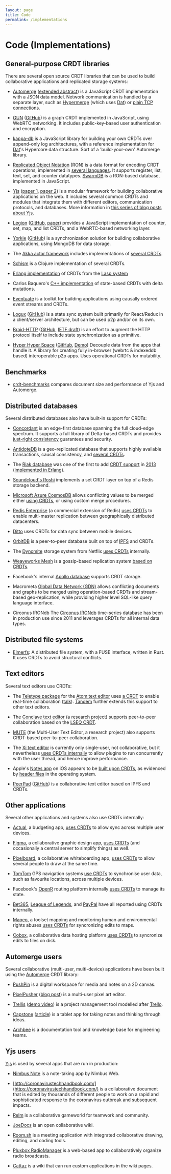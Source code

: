 ```yaml
---
layout: page
title: Code
permalink: /implementations
---
```


# Code (Implementations)

## General-purpose CRDT libraries

There are several open source CRDT libraries that can be used to build
collaborative applications and replicated storage systems:

* [Automerge](https://github.com/automerge/automerge)
  ([extended abstract](https://mobiuk.org/abstract/S4-P5-Kleppmann-Automerge.pdf))
  is a JavaScript CRDT implementation with a JSON data model. Network
  communication is handled by a separate layer, such as
  [Hypermerge](https://github.com/automerge/hypermerge) (which uses [Dat](https://docs.datproject.org/)) or
  [plain TCP connections](https://github.com/automerge/automerge-net).

* [GUN](https://gun.eco/) ([GitHub](https://github.com/amark/gun))
  is a graph CRDT implemented in JavaScript, using WebRTC networking.
  It includes public-key-based user authentication and encryption.
  
* [kappa-db](https://github.com/kappa-db/) is a JavaScript library for building your own CRDTs over append-only log architectures, with a reference implementation for [Dat](https://docs.datproject.org/)'s Hypercore data structure. Sort of a 'build-your-own' Automerge library.

* [Replicated Object Notation](http://replicated.cc/) (RON) is a data format for
  encoding CRDT operations, implemented in
  [several languages](http://replicated.cc/impl/).
  It supports register, list, text, set, and counter datatypes.
  [SwarmDB](https://github.com/gritzko/swarm) is a RON-based database, implemented in JavaScript.

* [Yjs](https://github.com/yjs/yjs)
  ([paper 1](http://dbis.rwth-aachen.de/~derntl/papers/preprints/icwe2015-preprint.pdf),
  [paper 2](https://www.researchgate.net/publication/310212186_Near_Real-Time_Peer-to-Peer_Shared_Editing_on_Extensible_Data_Types))
  is a modular framework for building collaborative applications on the web.
  It includes several common CRDTs and modules that integrate them with different editors,
  communication protocols, and databases. More information in
  [this series of blog posts about Yjs](https://tag1consulting.com/yjs).

* [Legion](https://legion.di.fct.unl.pt/)
  ([GitHub](https://github.com/albertlinde/Legion),
  [paper](https://novasys.di.fct.unl.pt/~alinde/publications/fp0964-vanderlinde.pdf))
  provides a JavaScript implementation of counter, set, map, and list CRDTs, and
  a WebRTC-based networking layer.

* [Yorkie](https://yorkie.dev/) ([GitHub](https://github.com/yorkie-team/yorkie))
  is a synchronization solution for building collaborative applications, using MongoDB
  for data storage.

* The [Akka actor framework](https://akka.io/) includes implementations of
  [several CRDTs](https://doc.akka.io/docs/akka/2.6.3/typed/distributed-data.html#replicated-data-types).

* [Schism](https://github.com/aredington/schism) is a Clojure implementation of
  several CRDTs.

* [Erlang implementation](https://github.com/lasp-lang/types) of CRDTs from the
  [Lasp system](https://lasp-lang.readme.io/)

* Carlos Baquero's [C++ implementation](https://github.com/CBaquero/delta-enabled-crdts)
  of state-based CRDTs with delta mutations.

* [Eventuate](https://github.com/RBMHTechnology/eventuate)
  is a toolkit for building applications using causally ordered event streams and CRDTs.

* [Logux](https://logux.io/) ([GitHub](https://github.com/logux/core)) is
  a state sync system built primarily for React/Redux in a client/server
  architecture, but can be used p2p and/or on its own.

* [Braid-HTTP](https://braid.news/) ([GitHub](https://github.com/braid-work/toomim-braidjs/),
  [IETF draft](https://datatracker.ietf.org/doc/html/draft-toomim-httpbis-braid-http))
  is an effort to augment the HTTP protocol itself to include state synchronization as a primitive.
  
* [Hyper Hyper Space](https://www.hyperhyperspace.org/) ([GitHub](https://github.com/hyperhyperspace/hyperhyperspace-core/), [Demo](https://hyperhyper.space)) Decouple data from the apps that handle it. A library for creating fully in-browser (webrtc & indexeddb based) interoperable p2p apps. Uses operational CRDTs for mutability.

## Benchmarks

* [crdt-benchmarks](https://github.com/dmonad/crdt-benchmarks) compares document size and performance of Yjs and Automerge.


## Distributed databases

Several distributed databases also have built-in support for CRDTs:

* [Concordant](https://www.concordant.io/) is an edge-first database spanning the full cloud-edge spectrum.
  It supports a full library of Delta-based CRDTs and provides
  [just-right consistency](https://arxiv.org/pdf/1801.06340.pdf) guarantees and security.

* [AntidoteDB](https://www.antidotedb.eu/) is a geo-replicated database that
  supports highly available transactions, causal consistency, and
  [several CRDTs](https://antidotedb.gitbook.io/documentation/architecture/datatypes).

* The [Riak database](https://riak.com/) was one of the first to add
  [CRDT support](https://docs.riak.com/riak/kv/latest/developing/data-types/index.html) in
  [2013](http://christophermeiklejohn.com/erlang/lasp/2019/03/08/monotonicity.html)
  ([implemented in Erlang](https://github.com/basho/riak_dt)).

* [Soundcloud's Roshi](https://github.com/soundcloud/roshi) implements a set
  CRDT layer on top of a Redis storage backend.

* [Microsoft Azure CosmosDB](https://azure.microsoft.com/en-us/services/cosmos-db/)
  allows conflicting values to be merged either
  [using CRDTs](https://azure.microsoft.com/en-us/blog/azure-cosmos-db-pushing-the-frontier-of-globally-distributed-databases/),
  or using custom merge procedures.

* [Redis Enterprise](https://redislabs.com/redis-enterprise/)
  (a commercial extension of Redis)
  [uses CRDTs](https://www.redislabs.com/redis-enterprise/technology/active-active-geo-distribution/)
  to enable multi-master replication between geographically distributed
  datacenters.

* [Ditto](https://www.ditto.live) uses CRDTs for data sync between mobile devices.

* [OrbitDB](https://github.com/orbitdb/orbit-db) is a peer-to-peer database
  built on top of [IPFS](https://ipfs.io/) and CRDTs.

* The [Dynomite](https://github.com/Netflix/dynomite) storage system from
  Netflix [uses CRDTs](https://qconsf.com/sf2019/presentation/modern-cs)
  internally.

* [Weaveworks Mesh](https://github.com/weaveworks/mesh) is a gossip-based
  replication system
  [based on CRDTs](https://www.infoq.com/presentations/weave-mesh/).

* Facebook's internal
  [Apollo database](https://dzone.com/articles/facebook-announces-apollo-qcon)
  supports CRDT storage.

* Macrometa
  [Global Data Network (GDN)](https://www.macrometa.co/)
  allows conflicting documents and graphs to be merged using operation-based
  CRDTs and stream-based geo-replication, while providing higher level SQL-like
  query language interface.

* Circonus IRONdb
  The [Circonus IRONdb](https://www.circonus.com/solutions/time-series-database/)
  time-series database has been in production use since 2011 and leverages CRDTs
  for all internal data types.

## Distributed file systems

* [Elmerfs](https://github.com/scality/elmerfs): A distributed file system, with a FUSE interface, written in Rust.  It uses CRDTs to avoid structural conflicts.

## Text editors

Several text editors use CRDTs:

* The [Teletype package](https://teletype.atom.io/) for the
  [Atom text editor](https://atom.io/) uses
  [a CRDT](https://github.com/atom/teletype-crdt) to enable real-time
  collaboration
  ([talk](https://www.infoq.com/presentations/crdt-tachyon-collaborative-editing/)).
  [Tandem](https://github.com/typeintandem/tandem) further extends this support
  to other text editors.

* The [Conclave text editor](https://conclave-team.github.io/conclave-site/)
  (a research project) supports peer-to-peer collaboration based on the
  [LSEQ CRDT](https://hal.archives-ouvertes.fr/hal-00921633/document).

* [MUTE](https://github.com/coast-team/mute) (the Multi-User Text Editor,
  a research project) also supports CRDT-based peer-to-peer collaboration.

* The [Xi text editor](http://abishov.com/xi-editor/) is currently only
  single-user, not collaborative, but it nevertheless
  [uses CRDTs internally](http://abishov.com/xi-editor/docs/crdt-details.html)
  to allow plugins to run concurrently with the user thread, and hence improve
  performance.

* Apple's [Notes app](https://support.apple.com/en-us/HT205773) on iOS appears to be
  [built upon CRDTs](https://github.com/dunhamsteve/notesutils/blob/master/notes.md),
  as evidenced by
  [header files](https://github.com/nst/iOS-Runtime-Headers/blob/master/PrivateFrameworks/NotesShared.framework/TTMergeableString.h)
  in the operating system.

* [PeerPad](https://peerpad.net/) ([GitHub](https://github.com/peer-base/peer-pad))
  is a collaborative text editor based on IPFS and CRDTs.


## Other applications

Several other applications and systems also use CRDTs internally:

* [Actual](https://actualbudget.com/), a budgeting app,
  [uses CRDTs](https://jlongster.com/using-crdts-in-the-wild) to allow sync
  across multiple user devices.

* [Figma](https://www.figma.com/), a collaborative graphic design app,
  [uses CRDTs](https://www.figma.com/blog/how-figmas-multiplayer-technology-works/)
  (and occasionally a central server to simplify things) as well.

* [Pixelboard](https://www.getpixelboardapp.com/), a collaborative whiteboarding app,
  [uses CRDTs](https://medium.com/bpxl-craft/building-a-peer-to-peer-whiteboarding-app-for-ipad-2a4c7728863e)
  to allow several people to draw at the same time.

* [TomTom](https://www.tomtom.com/) GPS navigation systems
  [use CRDTs](https://speakerdeck.com/ajantis/practical-data-synchronization-with-crdts-strangeloop-2016)
  to synchronise user data, such as favourite locations, across multiple devices.

* Facebook's [OpenR](https://github.com/facebook/openr) routing platform internally
  [uses CRDTs](https://github.com/facebook/openr/blob/master/openr/docs/KvStore.md)
  to manage its state.

* [Bet365](https://www.infoq.com/articles/key-lessons-learned-from-transition-to-nosql/),
  [League of Legends](http://highscalability.com/blog/2014/10/13/how-league-of-legends-scaled-chat-to-70-million-players-it-t.html), and
  [PayPal](https://www.infoq.com/presentations/crdt-production/)
  have all reported using CRDTs internally.

* [Mapeo](https://mapeo.world), a toolset mapping and monitoring human and environmental rights abuses [uses CRDTs](https://www.digital-democracy.org/blog/localfirst/) for syncronizing edits to maps. 

* [Cobox](https://cobox.cloud), a collaborative data hosting platform [uses CRDTs](https://develop.cobox.cloud/core_technologies.html#kappa-core) to syncronize edits to files on disk.


## Automerge users

Several collaborative (multi-user, multi-device) applications have been built
using the [Automerge](https://github.com/automerge/automerge) CRDT library:

* [PushPin](https://automerge.github.io/pushpin/) is a digital workspace for
  media and notes on a 2D canvas.

* [PixelPusher](https://github.com/automerge/pixelpusher#readme)
  ([blog post](https://medium.com/@pvh/pixelpusher-real-time-peer-to-peer-collaboration-with-react-7c7bc8ecbf74))
  is a multi-user pixel art editor.

* [Trellis](https://github.com/automerge/trellis#readme)
  ([demo video](https://www.youtube.com/watch?v=L9fdyDlhByM))
  is a project management tool modelled after [Trello](https://trello.com/).

* [Capstone](https://github.com/inkandswitch/capstone#readme)
  ([article](https://www.inkandswitch.com/capstone-manuscript.html))
  is a tablet app for taking notes and thinking through ideas.

* [Archbee](https://archbee.io/) is a documentation tool and knowledge base for
  engineering teams.

## Yjs users

[Yjs](https://github.com/yjs/yjs) is used by several apps that are run in production:

* [Nimbus Note](https://nimbusweb.me/note.php) is a note-taking app by
  Nimbus Web.

* [http://coronavirustechhandbook.com/](https://coronavirustechhandbook.com/)
  is a collaborative document that is edited by thousands of different people to work
  on a rapid and sophisticated response to the coronavirus outbreak and subsequent
  impacts.

* [Relm](http://www.relm.us/) is a collaborative gameworld for teamwork and
  community.

* [JoeDocs](https://joedocs.com/) is an open collaborative wiki.

* [Room.sh](https://room.sh/) is a meeting application with integrated collaborative
  drawing, editing, and coding tools.

* [Pluxbox RadioManager](https://pluxbox.com/) is a web-based app to collaboratively
  organize radio broadcasts.

* [Cattaz](http://cattaz.io/) is a wiki that can run custom applications in the wiki
  pages.

